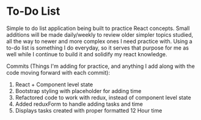 # To-Do List

Simple to do list application being built to practice React concepts. Small additions will be made daily/weekly to review
older simpler topics studied, all the way to newer and more complex ones I need practice with. Using a to-do list is something I do everyday, so it serves that purpose for me as well while I continue to build it and solidify my react knowledge.

Commits (Things I'm adding for practice, and anything I add along with the code moving forward with each commit):
1. React + Component level state
2. Bootstrap styling with placeholder for adding time
3. Refactored code to work with redux, instead of component level state
4. Added reduxForm to handle adding tasks and time
5. Displays tasks created with proper formatted 12 Hour time
